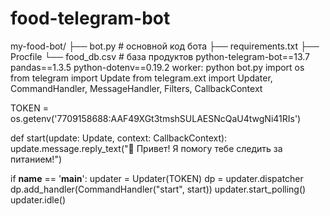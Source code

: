 # food-telegram-bot
my-food-bot/
├── bot.py       # основной код бота
├── requirements.txt
├── Procfile
└── food_db.csv  # база продуктов
python-telegram-bot==13.7
pandas==1.3.5
python-dotenv==0.19.2
worker: python bot.py
import os
from telegram import Update
from telegram.ext import Updater, CommandHandler, MessageHandler, Filters, CallbackContext

TOKEN = os.getenv('7709158688:AAF49XGt3tmshSULAESNcQaU4twgNi41RIs')  

def start(update: Update, context: CallbackContext):
    update.message.reply_text("👋 Привет! Я помогу тебе следить за питанием!")

if __name__ == '__main__':
    updater = Updater(TOKEN)
    dp = updater.dispatcher
    dp.add_handler(CommandHandler("start", start))
    updater.start_polling()
    updater.idle()
    
